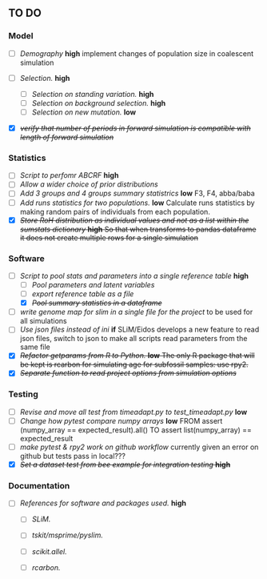 ## TO DO

### Model

- [ ] *Demography* **high** implement changes of population size in coalescent simulation
- [ ] *Selection.* **high**
  - [ ] *Selection on standing variation.* **high**
  - [ ] *Selection on background selection.* **high**
  - [ ] *Selection on new mutation.* **low**
- [x] ~~*verify that number of periods in forward simulation is compatible with length of forward simulation*~~


### Statistics

- [ ] *Script to perfomr ABCRF* **high**
- [ ] *Allow a wider choice of prior distributions*
- [ ] *Add 3 groups and 4 groups summary statistrics* **low** F3, F4, abba/baba
- [ ] *Add runs statistics for two populations.* **low** Calculate runs statistics by making random pairs of individuals from each population.
- [x] ~~*Store RoH distribution as individual values and not as a list within the sumstats dictionary* **high** So that when transforms to pandas dataframe it does not create multiple rows for a single simulation~~

### Software

- [ ] *Script to pool stats and parameters into a single reference table* **high**
  - [ ] *Pool parameters and latent variables*
  - [ ] *export reference table as a file*
  - [x] ~~*Pool summary statistics in a dataframe*~~
- [ ] *write genome map for slim in a single file for the project* to be used for all simulations
- [ ] *Use json files instead of ini* **if** SLiM/Eidos develops a new feature to read json files, switch to json to make all scripts read parameters from the same file
- [x] ~~*Refactor getparams from R to Python.* **low** The only R package that will be kept is rcarbon for simulating age for subfossil samples: use rpy2.~~
- [x] ~~*Separate function to read project options from simulation options*~~

### Testing

- [ ] *Revise and move all test from timeadapt.py to test_timeadapt.py* **low**
- [ ] *Change how pytest compare numpy arrays* **low** FROM assert (numpy_array == expected_result).all() TO assert list(numpy_array) == expected_result
- [ ] *make pytest & rpy2 work on github workflow* currently given an error on github but tests pass in local???
- [x] ~~*Set a dataset test from bee example for integration testing* **high**~~

### Documentation

- [ ] *References for software and packages used.* **high**
  - [ ] *SLiM.* 
  - [ ] *tskit/msprime/pyslim.* 
  - [ ] *scikit.allel.* 
  - [ ] *rcarbon.* 
  